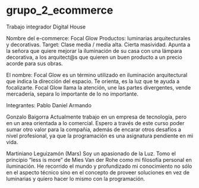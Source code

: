 # grupo_2_ecommerce
Trabajo integrador Digital House

Nombre del e-commerce: Focal Glow
Productos: luminarias arquitecturales y decorativas.
Target: Clase media / media alta. Cierta masividad.
Apunta a la señora que quiere mejorar la iluminación de su casa con una lámpara decorativa, a los arquitect@s que quieren un buen producto a un precio acorde para sus obras.

El nombre:
Focal Glow es un término utilizado en iluminación arquitectural que indica la dirección del espacio. Te orienta, es la luz que te ayuda a focalizarte. Focal Glow llama la atención, une las partes divergentes, vende mercadería, separa lo importante de lo no importante.


Integrantes:
Pablo Daniel Armando

Gonzalo Baigorra
Actualmente trabajo en un empresa de tecnología, pero en un area orientada a lo comercial. Espero a través de este curso poder sumar otro valor para la compañia, además de encarar otros desafíos a nivel profesional, ya que la programación es una asignatura pendiente en mi vida.

Martiniano Leguizamón (Mars)
Soy un apasionado de la Luz. Tomo el principio “less is more” de Mies Van der Rohe como mi filosofía personal en iluminación. He recorrido el mundo y profundizado mi conocimiento no sólo en el aspecto técnico sino en el concepto de proveer soluciones en vez de luminarias y quiero hacer lo mismo con la programación.
